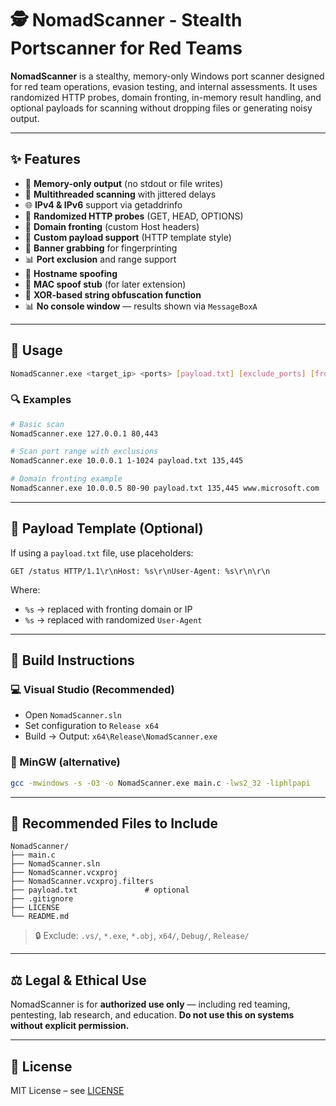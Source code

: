 # 🕵️ NomadScanner - Stealth Portscanner for Red Teams

**NomadScanner** is a stealthy, memory-only Windows port scanner designed for red team operations, evasion testing, and internal assessments. It uses randomized HTTP probes, domain fronting, in-memory result handling, and optional payloads for scanning without dropping files or generating noisy output.

---

## ✨ Features

- 🔧 **Memory-only output** (no stdout or file writes)
- 🥟 **Multithreaded scanning** with jittered delays
- 🌐 **IPv4 & IPv6** support via getaddrinfo
- 🔎 **Randomized HTTP probes** (GET, HEAD, OPTIONS)
- 👥 **Domain fronting** (custom Host headers)
- 📁 **Custom payload support** (HTTP template style)
- 📄 **Banner grabbing** for fingerprinting
- 📊 **Port exclusion** and range support
- 👚 **Hostname spoofing**
- 🔬 **MAC spoof stub** (for later extension)
- 🔐 **XOR-based string obfuscation function**
- 📊 **No console window** — results shown via `MessageBoxA`

---

## 🚀 Usage

```bash
NomadScanner.exe <target_ip> <ports> [payload.txt] [exclude_ports] [fronting_host]
```

### 🔍 Examples

```bash
# Basic scan
NomadScanner.exe 127.0.0.1 80,443

# Scan port range with exclusions
NomadScanner.exe 10.0.0.1 1-1024 payload.txt 135,445

# Domain fronting example
NomadScanner.exe 10.0.0.5 80-90 payload.txt 135,445 www.microsoft.com
```

---

## 📆 Payload Template (Optional)

If using a `payload.txt` file, use placeholders:

```http
GET /status HTTP/1.1\r\nHost: %s\r\nUser-Agent: %s\r\n\r\n
```

Where:
- `%s` → replaced with fronting domain or IP
- `%s` → replaced with randomized `User-Agent`

---

## 💠 Build Instructions

### 💻 Visual Studio (Recommended)

- Open `NomadScanner.sln`
- Set configuration to `Release x64`
- Build → Output: `x64\Release\NomadScanner.exe`

### 🔧 MinGW (alternative)

```bash
gcc -mwindows -s -O3 -o NomadScanner.exe main.c -lws2_32 -liphlpapi
```

---

## 📁 Recommended Files to Include

```
NomadScanner/
├── main.c
├── NomadScanner.sln
├── NomadScanner.vcxproj
├── NomadScanner.vcxproj.filters
├── payload.txt               # optional
├── .gitignore
├── LICENSE
└── README.md
```

> 🔒 Exclude: `.vs/`, `*.exe`, `*.obj`, `x64/`, `Debug/`, `Release/`

---

## ⚖️ Legal & Ethical Use

NomadScanner is for **authorized use only** — including red teaming, pentesting, lab research, and education. **Do not use this on systems without explicit permission.**

---

## 📄 License

MIT License – see [LICENSE](LICENSE)
